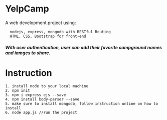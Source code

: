 # YelpCamp
  A web development project using:
  
      nodejs, express, mongodb with RESTful Routing
      HTML, CSS, Bootstrap for front-end
      
##### With user authentication, user can add their favorite campground names and iamges to share.
# Instruction
    1. install node to your local machine
    2. npm init 
    3. npm i express ejs --save
    4. npm install body-parser --save 
    5. make sure to install mongodb, follow instruction online on how to install 
    6. node app.js //run the project

    
